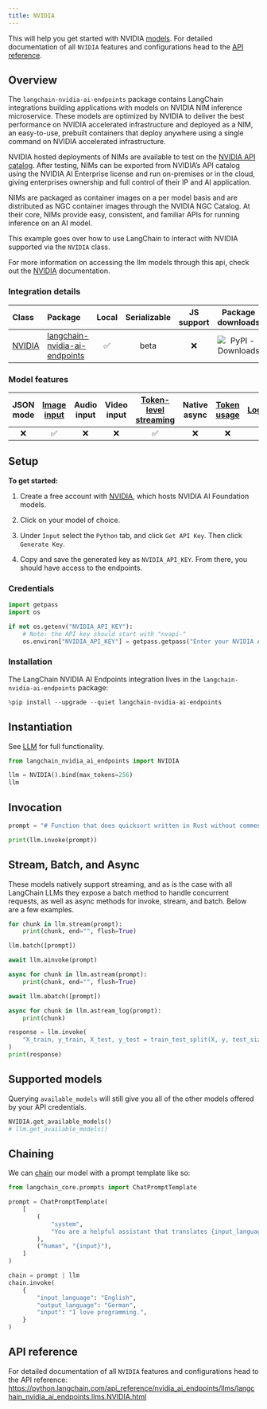 ```yaml
---
title: NVIDIA
---
```


This will help you get started with NVIDIA [models](/oss/concepts/text_llms). For detailed documentation of all `NVIDIA` features and configurations head to the [API reference](https://python.langchain.com/api_reference/nvidia_ai_endpoints/llms/langchain_nvidia_ai_endpoints.chat_models.NVIDIA.html).

## Overview
The `langchain-nvidia-ai-endpoints` package contains LangChain integrations building applications with models on 
NVIDIA NIM inference microservice. These models are optimized by NVIDIA to deliver the best performance on NVIDIA 
accelerated infrastructure and deployed as a NIM, an easy-to-use, prebuilt containers that deploy anywhere using a single 
command on NVIDIA accelerated infrastructure.

NVIDIA hosted deployments of NIMs are available to test on the [NVIDIA API catalog](https://build.nvidia.com/). After testing, 
NIMs can be exported from NVIDIA’s API catalog using the NVIDIA AI Enterprise license and run on-premises or in the cloud, 
giving enterprises ownership and full control of their IP and AI application.

NIMs are packaged as container images on a per model basis and are distributed as NGC container images through the NVIDIA NGC Catalog. 
At their core, NIMs provide easy, consistent, and familiar APIs for running inference on an AI model.

This example goes over how to use LangChain to interact with NVIDIA supported via the `NVIDIA` class.

For more information on accessing the llm models through this api, check out the [NVIDIA](https://python.langchain.com/docs/integrations/llms/nvidia_ai_endpoints/) documentation.

### Integration details

| Class | Package | Local | Serializable | JS support | Package downloads | Package latest |
| :--- | :--- | :---: | :---: |  :---: | :---: | :---: |
| [NVIDIA](https://python.langchain.com/api_reference/nvidia_ai_endpoints/llms/langchain_nvidia_ai_endpoints.chat_models.ChatNVIDIA.html) | [langchain-nvidia-ai-endpoints](https://python.langchain.com/api_reference/nvidia_ai_endpoints/index.html) | ✅ | beta | ❌ | ![PyPI - Downloads](https://img.shields.io/pypi/dm/langchain_nvidia_ai_endpoints?style=flat-square&label=%20) | ![PyPI - Version](https://img.shields.io/pypi/v/langchain_nvidia_ai_endpoints?style=flat-square&label=%20) |

### Model features
| JSON mode | [Image input](/oss/how-to/multimodal_inputs/) | Audio input | Video input | [Token-level streaming](/oss/how-to/chat_streaming/) | Native async | [Token usage](/oss/how-to/chat_token_usage_tracking/) | [Logprobs](/oss/how-to/logprobs/) |
| :---: | :---: |  :---: | :---: | :---: | :---: | :---: | :---: |
| ❌ | ✅ | ❌ | ❌ | ✅ | ❌ | ❌ | ❌ | 

## Setup

**To get started:**

1. Create a free account with [NVIDIA](https://build.nvidia.com/), which hosts NVIDIA AI Foundation models.

2. Click on your model of choice.

3. Under `Input` select the `Python` tab, and click `Get API Key`. Then click `Generate Key`.

4. Copy and save the generated key as `NVIDIA_API_KEY`. From there, you should have access to the endpoints.

### Credentials



```python
import getpass
import os

if not os.getenv("NVIDIA_API_KEY"):
    # Note: the API key should start with "nvapi-"
    os.environ["NVIDIA_API_KEY"] = getpass.getpass("Enter your NVIDIA API key: ")
```

### Installation

The LangChain NVIDIA AI Endpoints integration lives in the `langchain-nvidia-ai-endpoints` package:


```python
%pip install --upgrade --quiet langchain-nvidia-ai-endpoints
```

## Instantiation

See [LLM](/docs/how_to#llms) for full functionality.


```python
from langchain_nvidia_ai_endpoints import NVIDIA
```


```python
llm = NVIDIA().bind(max_tokens=256)
llm
```

## Invocation


```python
prompt = "# Function that does quicksort written in Rust without comments:"
```


```python
print(llm.invoke(prompt))
```

## Stream, Batch, and Async

These models natively support streaming, and as is the case with all LangChain LLMs they expose a batch method to handle concurrent requests, as well as async methods for invoke, stream, and batch. Below are a few examples.


```python
for chunk in llm.stream(prompt):
    print(chunk, end="", flush=True)
```


```python
llm.batch([prompt])
```


```python
await llm.ainvoke(prompt)
```


```python
async for chunk in llm.astream(prompt):
    print(chunk, end="", flush=True)
```


```python
await llm.abatch([prompt])
```


```python
async for chunk in llm.astream_log(prompt):
    print(chunk)
```


```python
response = llm.invoke(
    "X_train, y_train, X_test, y_test = train_test_split(X, y, test_size=0.1) #Train a logistic regression model, predict the labels on the test set and compute the accuracy score"
)
print(response)
```

## Supported models

Querying `available_models` will still give you all of the other models offered by your API credentials.


```python
NVIDIA.get_available_models()
# llm.get_available_models()
```

## Chaining

We can [chain](/oss/how-to/sequence/) our model with a prompt template like so:


```python
from langchain_core.prompts import ChatPromptTemplate

prompt = ChatPromptTemplate(
    [
        (
            "system",
            "You are a helpful assistant that translates {input_language} to {output_language}.",
        ),
        ("human", "{input}"),
    ]
)

chain = prompt | llm
chain.invoke(
    {
        "input_language": "English",
        "output_language": "German",
        "input": "I love programming.",
    }
)
```

## API reference

For detailed documentation of all `NVIDIA` features and configurations head to the API reference: https://python.langchain.com/api_reference/nvidia_ai_endpoints/llms/langchain_nvidia_ai_endpoints.llms.NVIDIA.html

